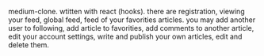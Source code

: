 medium-clone. wtitten with react (hooks). there are registration, viewing your feed, global feed, feed of your favorities articles. you may add another user to following, add article to favorities, add comments to another article, edit your account settings, write and publish your own articles, edit and delete them.
